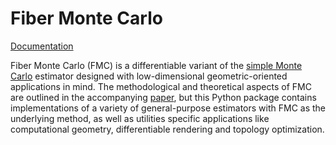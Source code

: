 # Fiber Monte Carlo 

[Documentation](https://fibermc.readthedocs.io/en/latest/)

Fiber Monte Carlo (FMC) is a differentiable variant of the [simple Monte Carlo](https://en.wikipedia.org/wiki/Monte_Carlo_method) estimator designed with 
low-dimensional geometric-oriented applications in mind. The methodological and theoretical aspects of FMC are outlined in the accompanying [paper](https://openreview.net/pdf?id=sP1tCl2QBk), but this Python package contains implementations of a variety of general-purpose estimators with FMC as the underlying method, as well as utilities specific applications like computational geometry, differentiable rendering and topology optimization. 
